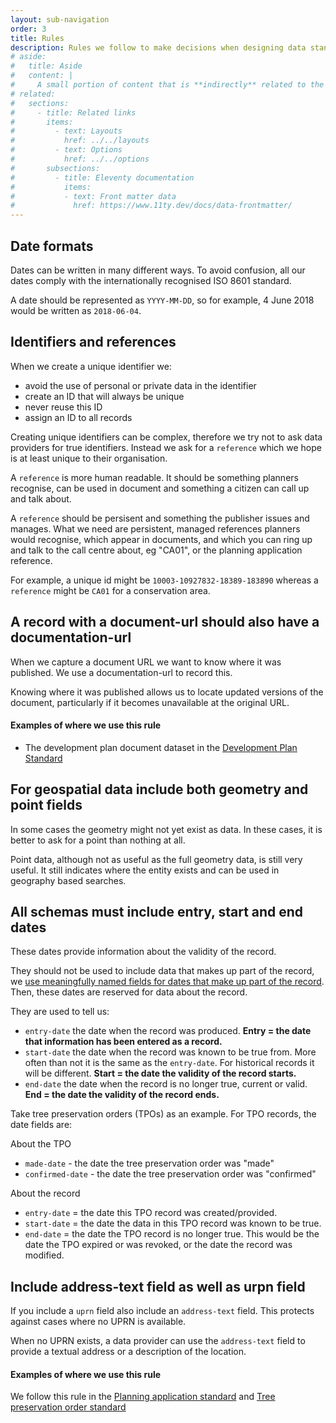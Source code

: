 ```yaml
---
layout: sub-navigation
order: 3
title: Rules
description: Rules we follow to make decisions when designing data standards.
# aside:
#   title: Aside
#   content: | 
#     A small portion of content that is **indirectly** related to the main content.
# related:
#   sections:
#     - title: Related links
#       items:
#         - text: Layouts
#           href: ../../layouts
#         - text: Options
#           href: ../../options
#       subsections:
#         - title: Eleventy documentation
#           items:
#           - text: Front matter data
#             href: https://www.11ty.dev/docs/data-frontmatter/
---
```


<div class="app-article-spacing-container">

## Date formats

Dates can be written in many different ways. To avoid confusion, all our dates comply with the internationally recognised ISO 8601 standard.

A date should be represented as `YYYY-MM-DD`, so for example, 4 June 2018 would be written as `2018-06-04`.


## Identifiers and references

When we create a unique identifier we:

* avoid the use of personal or private data in the identifier
* create an ID that will always be unique
* never reuse this ID
* assign an ID to all records

Creating unique identifiers can be complex, therefore we try not to ask data providers for true identifiers. Instead we ask for a `reference` which we hope is at least unique to their organisation.

A `reference` is more human readable. It should be something planners recognise, can be used in document and something a citizen can call up and talk about.

A `reference` should be persisent and something the publisher issues and manages.
What we need are persistent, managed references planners would recognise, which appear in documents, and which you can ring up and talk to the call centre about, eg "CA01", or the planning application reference.

For example, a unique id might be `10003-10927832-18389-183890` whereas a `reference` might be `CA01` for a conservation area.

## A record with a document-url should also have a documentation-url

When we capture a document URL we want to know where it was published. We use a documentation-url to record this.

Knowing where it was published allows us to locate updated versions of the document, particularly if it becomes unavailable at the original URL.


#### Examples of where we use this rule

- The development plan document dataset in the [Development Plan Standard](https://digital-land.github.io/specification/specification/development-plan/)

## For geospatial data include both geometry and point fields

In some cases the geometry might not yet exist as data. In these cases, it is better to ask for a point than nothing at all.

Point data, although not as useful as the full geometry data, is still very useful. It still indicates where the entity exists and can be used in geography based searches.

## All schemas must include entry, start and end dates

These dates provide information about the validity of the record.

They should not be used to include data that makes up part of the record, we [use meaningfully named fields for dates that make up part of the record](/patterns/contextual-dates/). Then, these dates are reserved for data about the record.

They are used to tell us:
* `entry-date` the date when the record was produced. **Entry = the date that information has been entered as a record.**
* `start-date` the date when the record was known to be true from. More often than not it is the same as the `entry-date`. For historical records it will be different. **Start = the date the validity of the record starts.**
* `end-date` the date when the record is no longer true, current or valid. **End = the date the validity of the record ends.**

Take tree preservation orders (TPOs) as an example. For TPO records, the date fields are:

About the TPO

* `made-date` - the date the tree preservation order was "made"
* `confirmed-date` - the date the tree preservation order was "confirmed"

About the record

* `entry-date` = the date this TPO record was created/provided.
* `start-date` = the date the data in this TPO record was known to be true.
* `end-date` = the date the TPO record is no longer true. This would be the date the TPO expired or was revoked, or the date the record was modified.

## Include address-text field as well as urpn field

If you include a `uprn` field also include an `address-text` field. This protects against cases where no UPRN is available. 

When no UPRN exists, a data provider can use the `address-text` field to provide a textual address or a description of the location.

#### Examples of where we use this rule

We follow this rule in the <a href="https://digital-land.github.io/specification/specification/planning-application/" class="govuk-link">Planning application standard</a> and <a href="https://digital-land.github.io/specification/specification/tree-preservation-order/" class="govuk-link">Tree preservation order standard</a>

</div>
